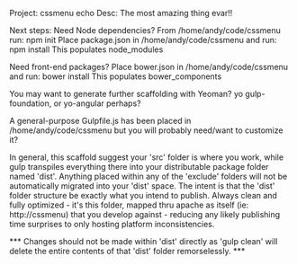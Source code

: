 Project: cssmenu
echo Desc: The most amazing thing evar!!

Next steps:
Need Node dependencies?
From /home/andy/code/cssmenu run: npm init
Place package.json in /home/andy/code/cssmenu and run: npm install
This populates node_modules

Need front-end packages?
Place bower.json in /home/andy/code/cssmenu and run: bower install
This populates bower_components

You may want to generate further scaffolding with Yeoman?
yo gulp-foundation, or yo-angular perhaps?

A general-purpose Gulpfile.js has been placed in /home/andy/code/cssmenu
but you will probably need/want to customize it?

In general, this scaffold suggest your 'src' folder is where you work,
while gulp transpiles everything there into your distributable package folder
named 'dist'.  Anything placed within any of the 'exclude' folders will
not be automatically migrated into your 'dist' space.  The intent is that
the 'dist' folder structure be exactly what you intend to publish.  Always
clean and fully optimized - it's this folder, mapped thru apache as itself
(ie: http://cssmenu) that you develop against - reducing any likely
publishing time surprises to only hosting platform inconsistencies.

*** Changes should not be made within 'dist' directly as 'gulp clean' will
delete the entire contents of that 'dist' folder remorselessly. ***

